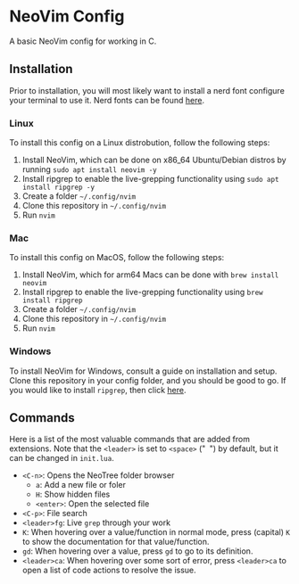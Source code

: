 # NeoVim Config

A basic NeoVim config for working in C.

## Installation

Prior to installation, you will most likely want to install a nerd font configure your terminal to use it. Nerd fonts can be found [here](https://www.nerdfonts.com/font-downloads).

### Linux

To install this config on a Linux distrobution, follow the following steps:

1. Install NeoVim, which can be done on x86_64 Ubuntu/Debian distros by running `sudo apt install neovim -y`
2. Install ripgrep to enable the live-grepping functionality using `sudo apt install ripgrep -y`
3. Create a folder `~/.config/nvim`
4. Clone this repository in `~/.config/nvim`
5. Run `nvim`

### Mac

To install this config on MacOS, follow the following steps:

1. Install NeoVim, which for arm64 Macs can be done with `brew install neovim`
2. Install ripgrep to enable the live-grepping functionality using `brew install ripgrep`
3. Create a folder `~/.config/nvim`
4. Clone this repository in `~/.config/nvim`
5. Run `nvim`

### Windows

To install NeoVim for Windows, consult a guide on installation and setup. Clone this repository in your config folder, and you should be good to go. If you would like to install `ripgrep`, then click [here](https://github.com/BurntSushi/ripgrep?tab=readme-ov-file#installation).

## Commands

Here is a list of the most valuable commands that are added from extensions. Note that the `<leader>` is set to `<space>` ("` `") by default, but it can be changed in `init.lua`. 

- `<C-n>`: Opens the NeoTree folder browser
    - `a`: Add a new file or foler
    - `H`: Show hidden files
    - `<enter>`: Open the selected file
- `<C-p>`: File search
- `<leader>fg`: Live `grep` through your work
- `K`: When hovering over a value/function in normal mode, press (capital) `K` to show the documentation for that value/function.
- `gd`: When hovering over a value, press `gd` to go to its definition.
- `<leader>ca`: When hovering over some sort of error, press `<leader>ca` to open a list of code actions to resolve the issue.
